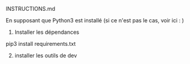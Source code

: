 INSTRUCTIONS.md

En supposant que Python3 est installé (si ce n'est pas le cas, voir ici : )

1. Installer les dépendances

pip3 install requirements.txt 

2. installer les outils de dev



